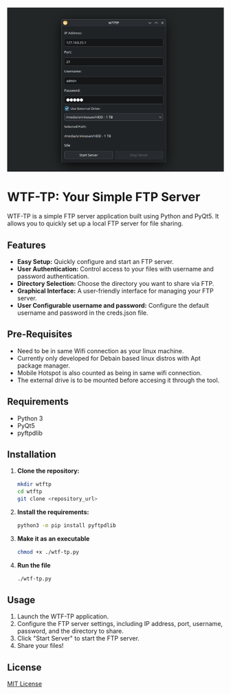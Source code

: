 ![screenshot of the tool](/sc/sc.png)

# WTF-TP: Your Simple FTP Server

WTF-TP is a simple FTP server application built using Python and PyQt5. It allows you to quickly set up a local FTP server for file sharing.

## Features

* **Easy Setup:** Quickly configure and start an FTP server.
* **User Authentication:** Control access to your files with username and password authentication.
* **Directory Selection:** Choose the directory you want to share via FTP.
* **Graphical Interface:** A user-friendly interface for managing your FTP server.
* **User Configurable username and password:** Configure the default username and password in the creds.json file.

## Pre-Requisites
* Need to be in same Wifi connection as your linux machine.
* Currently only developed for Debain based linux distros with Apt package manager.
* Mobile Hotspot is also counted as being in same wifi connection.
* The external drive is to be mounted before accesing it through the tool.

## Requirements

* Python 3
* PyQt5
* pyftpdlib

## Installation

1.  **Clone the repository:**
    ```bash
    mkdir wtftp
    cd wtftp
    git clone <repository_url>
    ```
2.  **Install the requirements:**
    ```bash
    python3 -m pip install pyftpdlib
    ```
3.  **Make it as an executable**
    ```bash
    chmod +x ./wtf-tp.py
    ```
4.  **Run the file**
    ```bash
    ./wtf-tp.py
    ```

## Usage

1.  Launch the WTF-TP application.
2.  Configure the FTP server settings, including IP address, port, username, password, and the directory to share.
3.  Click "Start Server" to start the FTP server.
4.  Share your files!

## License

[MIT License](LICENSE)
